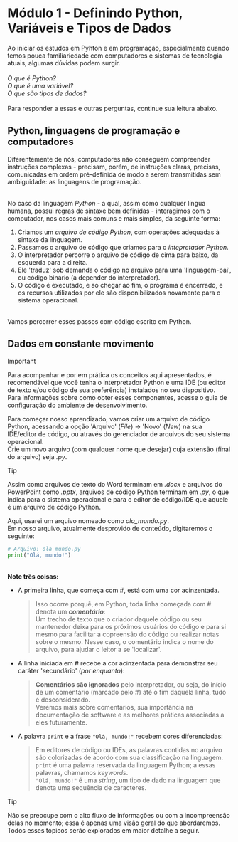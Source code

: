 # Módulo 1 - Definindo Python, Variáveis e Tipos de Dados
Ao iniciar os estudos em Pyhton e em programação, especialmente quando temos pouca familiariedade com computadores e sistemas de tecnologia atuais,
algumas dúvidas podem surgir.<br><br>
_O que é Python?_<br>
_O que é uma variável?_<br>
_O que são tipos de dados?_<br>
<br> Para responder a essas e outras perguntas, continue sua leitura abaixo.

## Python, linguagens de programação e computadores
Diferentemente de nós, computadores não conseguem compreender instruções complexas - precisam, porém, de instruções claras, precisas, comunicadas em 
ordem pré-definida de modo a serem transmitidas sem ambiguidade: as linguagens de programação.<br>

<br>No caso da linguagem _Python_ - a qual, assim como qualquer língua humana, possui regras de sintaxe bem definidas - interagimos com o computador,
nos casos mais comuns e mais simples, da seguinte forma:<br>

1. Criamos um _arquivo de código Python_, com operações adequadas à sintaxe da linguagem.
2. Passamos o arquivo de código que criamos para o _intepretador Python_.
3. O interpretador percorre o arquivo de código de cima para baixo, da esquerda para a direita.
4. Ele 'traduz' sob demanda o código no arquivo para uma 'linguagem-pai', ou código binário (a depender do interpretador).
5. O código é executado, e ao chegar ao fim, o programa é encerrado, e os recursos utilizados por ele são disponibilizados novamente para o sistema
   operacional.<br>

<br>Vamos percorrer esses passos com código escrito em Python.

## Dados em constante movimento
> [!IMPORTANT]
> Para acompanhar e por em prática os conceitos aqui apresentados, é recomendável que você tenha o interpretador Python e uma IDE (ou editor de texto
> e/ou código de sua preferência) instalados no seu dispositivo.<br>
> Para informações sobre como obter esses componentes, acesse o guia de configuração do ambiente de desenvolvimento.

Para começar nosso aprendizado, vamos criar um arquivo de código Python, acessando a opção 'Arquivo' (_File_) -> 'Novo' (_New_) na sua IDE/editor de
código, ou através do gerenciador de arquivos do seu sistema operacional.<br>
Crie um novo arquivo (com qualquer nome que desejar) cuja extensão (final do arquivo) seja _.py_.
> [!TIP]
> Assim como arquivos de texto do Word terminam em _.docx_ e arquivos do PowerPoint como _.pptx_, arquivos de código Python terminam em _.py_, o que
> indica para o sistema operacional e para o editor de código/IDE que aquele é um arquivo de código Python.

Aqui, usarei um arquivo nomeado como _ola_mundo.py_.<br>
Em nosso arquivo, atualmente desprovido de conteúdo, digitaremos o seguinte:<br>
```python
# Arquivo: ola_mundo.py
print("Olá, mundo!")
```
<br>**Note três coisas:**
* A primeira linha, que começa com #, está com uma cor acinzentada.
  > Isso ocorre porquê, em Python, toda linha começada com # denota um **_comentário_**:<br>
  > Um trecho de texto que o criador daquele código ou seu mantenedor deixa para os próximos usuários do código e para si mesmo para facilitar a copreensão
  > do código ou realizar notas sobre o mesmo. Nesse caso, o comentário indica o nome do arquivo, para ajudar o leitor a se 'localizar'.
* A linha iniciada em # recebe a cor acinzentada para demonstrar seu caráter 'secundário' (_por enquanto_):
  > **Comentários são ignorados** pelo interpretador, ou seja, do início de um comentário (marcado pelo #) até o fim daquela linha, tudo é desconsiderado.<br>
  > Veremos mais sobre comentários, sua importância na documentação de software e as melhores práticas associadas a eles futuramente.
* A palavra `print` e a frase `"Olá, mundo!"` recebem cores diferenciadas:
  > Em editores de código ou IDEs, as palavras contidas no arquivo são colorizadas de acordo com sua classificação na linguagem.<br>
  > `print` é uma palavra reservada da linguagem Python; a essas palavras, chamamos _keywords_.<br>
  > `"Olá, mundo!"` é uma _string_, um tipo de dado na linguagem que denota uma sequência de caracteres.

> [!TIP]
> Não se preocupe com o alto fluxo de informações ou com a incompreensão delas no momento; essa é apenas uma visão geral do que abordaremos.<br>
> Todos esses tópicos serão explorados em maior detalhe a seguir.

